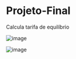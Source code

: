 # Projeto-Final

Calcula tarifa de equilíbrio
										
													
![image](https://user-images.githubusercontent.com/37255443/161403133-1e4d797d-1b18-4605-b4bd-a3613496f9bc.png)



![image](https://user-images.githubusercontent.com/37255443/161403035-a364815b-8133-4e4e-8903-4865042263b9.png)

